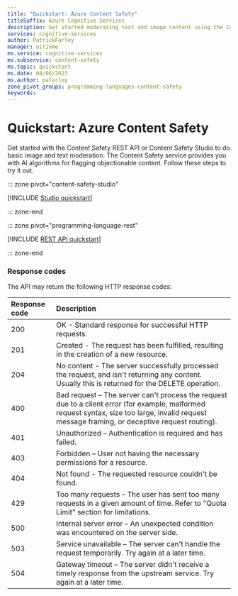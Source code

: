 ```yaml
---
title: "Quickstart: Azure Content Safety"
titleSuffix: Azure Cognitive Services
description: Get started moderating text and image content using the Content Safety APIs.
services: cognitive-services
author: PatrickFarley
manager: nitinme
ms.service: cognitive-services
ms.subservice: content-safety
ms.topic: quickstart
ms.date: 04/06/2023
ms.author: pafarley
zone_pivot_groups: programming-languages-content-safety
keywords: 
---
```


# Quickstart: Azure Content Safety

Get started with the Content Safety REST API or Content Safety Studio to do basic image and text moderation. The Content Safety service provides you with AI algorithms for flagging objectionable content. Follow these steps to try it out.

::: zone pivot="content-safety-studio"

[!INCLUDE [Studio quickstart](./includes/quickstarts/studio-quickstart.md)]

::: zone-end

::: zone pivot="programming-language-rest"

[!INCLUDE [REST API quickstart](./includes/quickstarts/rest-quickstart.md)]

::: zone-end


### Response codes

The API may return the following HTTP response codes:

| Response code | Description                                                  |
| :------------ | :----------------------------------------------------------- |
| 200           | OK - Standard response for successful HTTP requests.         |
| 201           | Created - The request has been fulfilled, resulting in the creation of a new resource. |
| 204           | No content - The server successfully processed the request, and isn't returning any content. Usually this is returned for the DELETE operation. |
| 400           | Bad request – The server can't process the request due to a client error (for example, malformed request syntax, size too large, invalid request message framing, or deceptive request routing). |
| 401           | Unauthorized – Authentication is required and has failed.    |
| 403           | Forbidden – User not having the necessary permissions for a resource. |
| 404           | Not found - The requested resource couldn't be found.       |
| 429           | Too many requests – The user has sent too many requests in a given amount of time. Refer to "Quota Limit" section for limitations. |
| 500           | Internal server error – An unexpected condition was encountered on the server side. |
| 503           | Service unavailable – The server can't handle the request temporarily. Try again at a later time. |
| 504           | Gateway timeout – The server didn't receive a timely response from the upstream service. Try again at a later time. |